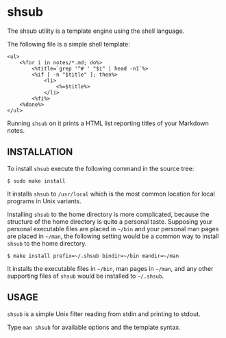 shsub
=====

The shsub utility is a template engine using the shell language.

The following file is a simple shell template:

	<ul>
		<%for i in notes/*.md; do%>
			<%title=`grep '^# ' "$i" | head -n1`%>
			<%if [ -n "$title" ]; then%>
				<li>
					<%=$title%>
				</li>
			<%fi%>
		<%done%>
	</ul>

Running `shsub` on it prints a HTML list reporting titles of your
Markdown notes.

INSTALLATION
------------

To install `shsub` execute the following command in the source tree:

	$ sudo make install

It installs `shsub` to `/usr/local` which is the most common location
for local programs in Unix variants.

Installing `shsub` to the home directory is more complicated,
because the structure of the home directory is quite a personal
taste. Supposing your personal executable files are placed in
`~/bin` and your personal man pages are placed in `~/man`,
the following setting would be a common way to install `shsub` to
the home directory.

	$ make install prefix=~/.shsub bindir=~/bin mandir=~/man

It installs the executable files in `~/bin`, man pages in `~/man`,
and any other supporting files of `shsub` would be installed to
`~/.shsub`.

USAGE
-----

`shsub` is a simple Unix filter
reading from stdin and printing to stdout.

Type `man shsub` for available options and the template syntax.

